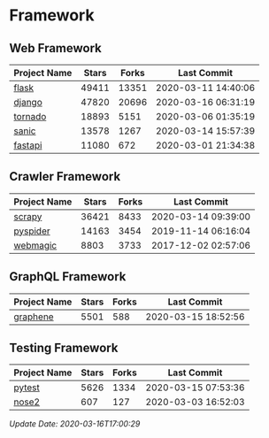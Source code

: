 # Framework

## Web Framework

| Project Name | Stars | Forks | Last Commit |
| ------------ | ----- | ----- | ----------- |
| [flask](https://github.com/pallets/flask) | 49411 | 13351 | 2020-03-11 14:40:06 |
| [django](https://github.com/django/django) | 47820 | 20696 | 2020-03-16 06:31:19 |
| [tornado](https://github.com/tornadoweb/tornado) | 18893 | 5151 | 2020-03-06 01:35:19 |
| [sanic](https://github.com/huge-success/sanic) | 13578 | 1267 | 2020-03-14 15:57:39 |
| [fastapi](https://github.com/tiangolo/fastapi) | 11080 | 672 | 2020-03-01 21:34:38 |

## Crawler Framework

| Project Name | Stars | Forks | Last Commit |
| ------------ | ----- | ----- | ----------- |
| [scrapy](https://github.com/scrapy/scrapy) | 36421 | 8433 | 2020-03-14 09:39:00 |
| [pyspider](https://github.com/binux/pyspider) | 14163 | 3454 | 2019-11-14 06:16:04 |
| [webmagic](https://github.com/code4craft/webmagic) | 8803 | 3733 | 2017-12-02 02:57:06 |

## GraphQL Framework

| Project Name | Stars | Forks | Last Commit |
| ------------ | ----- | ----- | ----------- |
| [graphene](https://github.com/graphql-python/graphene) | 5501 | 588 | 2020-03-15 18:52:56 |

## Testing Framework

| Project Name | Stars | Forks | Last Commit |
| ------------ | ----- | ----- | ----------- |
| [pytest](https://github.com/pytest-dev/pytest) | 5626 | 1334 | 2020-03-15 07:53:36 |
| [nose2](https://github.com/nose-devs/nose2) | 607 | 127 | 2020-03-03 16:52:03 |

*Update Date: 2020-03-16T17:00:29*